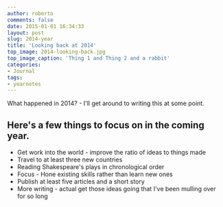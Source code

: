 ```yaml
---
author: roberto
comments: false
date: 2015-01-01 16:34:33
layout: post
slug: 2014-year
title: 'Looking back at 2014'
top_image: 2014-looking-back.jpg
top_image_caption: 'Thing 1 and Thing 2 and a rabbit'
categories:
- Journal
tags:
- yearnotes
---
```

What happened in 2014? - I'll get around to writing this at some point.

## Here's a few things to focus on in the coming year.

* Get work into the world - improve the ratio of ideas to things made
* Travel to at least three new countries
* Reading Shakespeare's plays in chronological order
* Focus - Hone existing skills rather than learn new ones
* Publish at least five articles and a short story
* More writing - actual get those ideas going that I've been mulling over for so long

